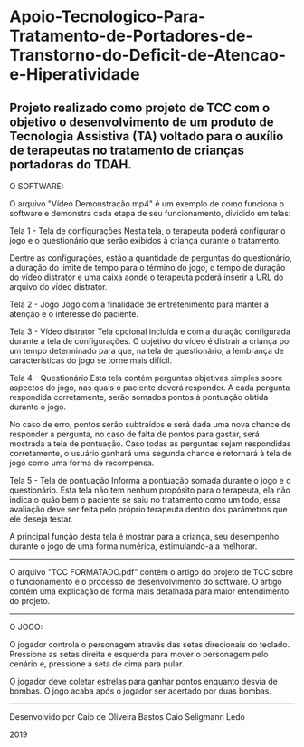 # Apoio-Tecnologico-Para-Tratamento-de-Portadores-de-Transtorno-do-Deficit-de-Atencao-e-Hiperatividade
Projeto realizado como projeto de TCC com o objetivo o desenvolvimento de um produto de Tecnologia Assistiva (TA) voltado para o auxílio de terapeutas no tratamento de crianças portadoras do TDAH.
---------------------------------------------------------------------------------------------------------------------------------------------------------------------------------
O SOFTWARE:

O arquivo "Vídeo Demonstração.mp4" é um exemplo de como funciona o software
e demonstra cada etapa de seu funcionamento, dividido em telas:

Tela 1 - Tela de configurações
Nesta tela, o terapeuta poderá configurar o jogo e o questionário que serão
exibidos à criança durante o tratamento.

Dentre as configurações, estão a quantidade de perguntas do questionário, a
duração do limite de tempo para o término do jogo, o tempo de duração do vídeo
distrator e uma caixa aonde o terapeuta poderá inserir a URL do arquivo do
vídeo distrator.


Tela 2 - Jogo
Jogo com a finalidade de entretenimento para manter a atenção e o interesse do
paciente.


Tela 3 - Vídeo distrator
Tela opcional incluída e com a duração configurada durante a tela de
configurações. O objetivo do vídeo é distrair a criança por um tempo
determinado para que, na tela de questionário, a lembrança de características
do jogo se torne mais difícil.


Tela 4 - Questionário
Esta tela contém perguntas objetivas simples sobre aspectos do jogo, nas quais o
paciente deverá responder. A cada pergunta respondida corretamente, serão
somados pontos à pontuação obtida durante o jogo.

No caso de erro, pontos serão subtraídos e será dada uma nova chance de
responder a pergunta, no caso de falta de pontos para gastar, será mostrada a
tela de pontuação. Caso todas as perguntas sejam respondidas corretamente, o
usuário ganhará uma segunda chance e retornará à tela de jogo como uma forma de
recompensa.


Tela 5 - Tela de pontuação
Informa a pontuação somada durante o jogo e o questionário. Esta tela não tem
nenhum propósito para o terapeuta, ela não indica o quão bem o paciente se saiu
no tratamento como um todo, essa avaliação deve ser feita pelo próprio terapeuta
dentro dos parâmetros que ele deseja testar.

A principal função desta tela é mostrar para a criança, seu desempenho durante
o jogo de uma forma numérica, estimulando-a a melhorar.

---------------------------------------------------------------------------------------------------------------------------------------------------------------------------------
O arquivo "TCC FORMATADO.pdf" contém o artigo do projeto de TCC sobre o
funcionamento e o processo de desenvolvimento do software. O artigo contém uma
explicação de forma mais detalhada para maior entendimento do projeto.

---------------------------------------------------------------------------------------------------------------------------------------------------------------------------------
O JOGO:

O jogador controla o personagem através das setas direcionais do teclado.
Pressione as setas direita e esquerda para mover o personagem pelo cenário e,
pressione a seta de cima para pular.

O jogador deve coletar estrelas para ganhar pontos enquanto desvia de bombas.
O jogo acaba após o jogador ser acertado por duas bombas.

---------------------------------------------------------------------------------------------------------------------------------------------------------------------------------

Desenvolvido por
Caio de Oliveira Bastos
Caio Seligmann Ledo

2019
